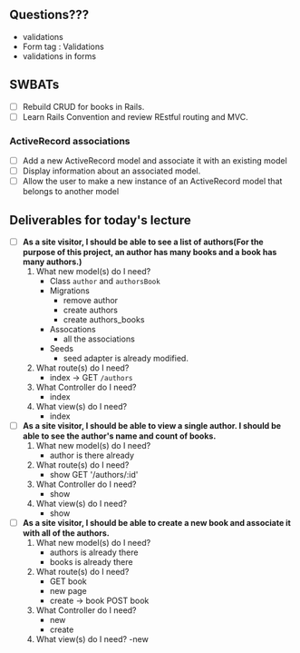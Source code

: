 ## Questions???
- validations
- Form tag : Validations
- validations in forms

## SWBATs
- [ ] Rebuild CRUD for books in Rails.
- [ ] Learn Rails Convention and review REstful routing and MVC.

### ActiveRecord associations
 - [ ] Add a new ActiveRecord model and associate it with an existing model
 - [ ] Display information about an associated model.
 - [ ] Allow the user to make a new instance of an ActiveRecord model that belongs to another model

## Deliverables for today's lecture
- [ ] **As a site visitor, I should be able to see a list of authors(For the purpose of this project, an author has many books and a book has many authors.)**
    1. What new model(s) do I need?
        - Class
            `author` and `authorsBook`
        - Migrations
            - remove author
            - create authors
            - create authors_books
        - Assocations
            - all the associations
        - Seeds
            - seed adapter is already modified.
    2. What route(s) do I need?
        - index -> GET `/authors`
    3. What Controller do I need?
        - index
    4. What view(s) do I need?
        - index
- [ ] **As a site visitor, I should be able to view a single author.  I should be able to see the author's name and count of books.**
    1. What new model(s) do I need?
        - author is there already
    2. What route(s) do I need?
        - show GET '/authors/:id'
    3. What Controller do I need?
        - show
    4. What view(s) do I need?
        - show
- [ ] **As a site visitor, I should be able to create a new book and associate it with all of the authors.**
    1. What new model(s) do I need?
        - authors is already there
        - books is already there
    2. What route(s) do I need?
        - GET book
        - new page
        - create -> book
        POST book
    3. What Controller do I need?
        - new 
        - create
    4. What view(s) do I need?
        -new